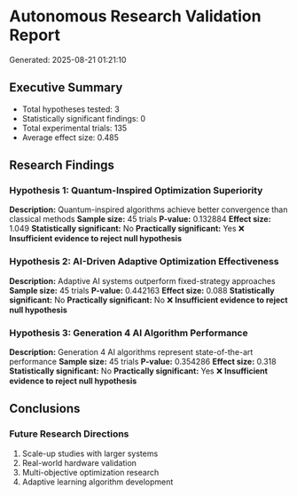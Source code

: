 # Autonomous Research Validation Report

Generated: 2025-08-21 01:21:10

## Executive Summary
- Total hypotheses tested: 3
- Statistically significant findings: 0
- Total experimental trials: 135
- Average effect size: 0.485

## Research Findings

### Hypothesis 1: Quantum-Inspired Optimization Superiority
**Description:** Quantum-inspired algorithms achieve better convergence than classical methods
**Sample size:** 45 trials
**P-value:** 0.132884
**Effect size:** 1.049
**Statistically significant:** No
**Practically significant:** Yes
❌ **Insufficient evidence to reject null hypothesis**

### Hypothesis 2: AI-Driven Adaptive Optimization Effectiveness
**Description:** Adaptive AI systems outperform fixed-strategy approaches
**Sample size:** 45 trials
**P-value:** 0.442163
**Effect size:** 0.088
**Statistically significant:** No
**Practically significant:** No
❌ **Insufficient evidence to reject null hypothesis**

### Hypothesis 3: Generation 4 AI Algorithm Performance
**Description:** Generation 4 AI algorithms represent state-of-the-art performance
**Sample size:** 45 trials
**P-value:** 0.354286
**Effect size:** 0.318
**Statistically significant:** No
**Practically significant:** Yes
❌ **Insufficient evidence to reject null hypothesis**

## Conclusions

### Future Research Directions
1. Scale-up studies with larger systems
2. Real-world hardware validation
3. Multi-objective optimization research
4. Adaptive learning algorithm development